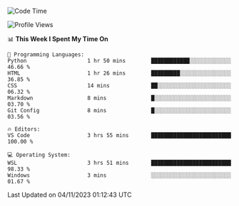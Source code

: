 <!--START_SECTION:waka-->
![Code Time](http://img.shields.io/badge/Code%20Time-373%20hrs%2037%20mins-blue)

![Profile Views](http://img.shields.io/badge/Profile%20Views-17-blue)

📊 **This Week I Spent My Time On** 

```text
💬 Programming Languages: 
Python                   1 hr 50 mins        ████████████░░░░░░░░░░░░░   46.66 % 
HTML                     1 hr 26 mins        █████████░░░░░░░░░░░░░░░░   36.85 % 
CSS                      14 mins             ██░░░░░░░░░░░░░░░░░░░░░░░   06.32 % 
Markdown                 8 mins              █░░░░░░░░░░░░░░░░░░░░░░░░   03.70 % 
Git Config               8 mins              █░░░░░░░░░░░░░░░░░░░░░░░░   03.56 % 

🔥 Editors: 
VS Code                  3 hrs 55 mins       █████████████████████████   100.00 % 

💻 Operating System: 
WSL                      3 hrs 51 mins       █████████████████████████   98.33 % 
Windows                  3 mins              ░░░░░░░░░░░░░░░░░░░░░░░░░   01.67 % 
```


 Last Updated on 04/11/2023 01:12:43 UTC
<!--END_SECTION:waka-->

